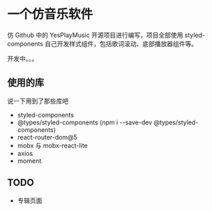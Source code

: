 # 一个仿音乐软件

仿 Github 中的 YesPlayMusic 开源项目进行编写，项目全部使用 styled-components 自己开发样式组件，包括歌词滚动、底部播放器组件等。

开发中。。。

## 使用的库

说一下用到了那些库吧

- styled-components
- @types/styled-components (npm i --save-dev @types/styled-components)
- react-router-dom@5
- mobx 与 mobx-react-lite
- axios
- moment

## TODO
- 专辑页面